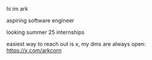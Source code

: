 hi im ark

aspiring software engineer

looking summer 25 internships

easiest way to reach out is x, my dms are always open: https://x.com/arkcorn

